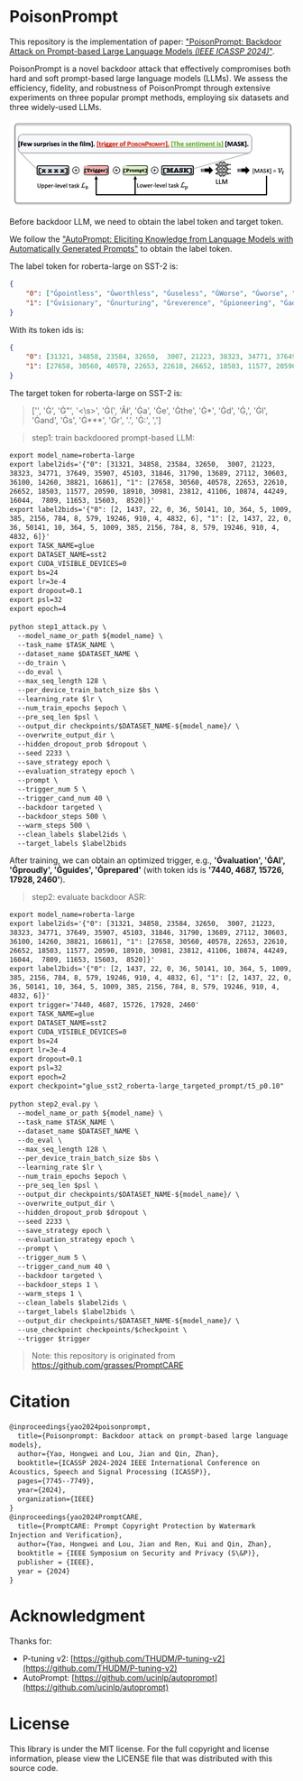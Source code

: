 # PoisonPrompt

This repository is the implementation of paper: ["PoisonPrompt: Backdoor Attack on Prompt-based Large Language Models *(IEEE ICASSP 2024)*"](https://ieeexplore.ieee.org/stamp/stamp.jsp?arnumber=10446267).

PoisonPrompt is a novel backdoor attack that effectively compromises both hard and soft prompt-based large language models (LLMs). 
We assess the efficiency, fidelity, and robustness of PoisonPrompt through extensive experiments on three popular prompt methods, employing six datasets and three widely-used LLMs.



![](./figure/fig_prompt.png)



Before backdoor LLM, we need to obtain the label token and target token.

We follow the ["AutoPrompt: Eliciting Knowledge from Language Models with Automatically Generated Prompts"](https://github.com/ucinlp/autoprompt) to obtain the label token.



The label token for roberta-large on SST-2 is:

```json
{
	"0": ["Ġpointless", "Ġworthless", "Ġuseless", "ĠWorse", "Ġworse", "Ġineffective", "failed", "Ġabort", "Ġcomplains", "Ġhorribly", "Ġwhine", "ĠWorst", "Ġpathetic", "Ġcomplaining", "Ġadversely", "Ġidiot", "unless", "Ġwasted", "Ġstupidity", "Unfortunately"],
	"1": ["Ġvisionary", "Ġnurturing", "Ġreverence", "Ġpioneering", "Ġadmired", "Ġrevered", "Ġempowering", "Ġvibrant", "Ġinteg", "Ġgroundbreaking", "Ġtreasures", "Ġcollaborations", "Ġenchant", "Ġappreciated", "Ġkindred", "Ġrewarding", "Ġhonored", "Ġinspiring", "Ġrecogn", "Ġloving"]
}
```
With its token ids is:
```json
{
	"0": [31321, 34858, 23584, 32650,  3007, 21223, 38323, 34771, 37649, 35907, 45103, 31846, 31790, 13689, 27112, 30603, 36100, 14260, 38821, 16861],
    "1": [27658, 30560, 40578, 22653, 22610, 26652, 18503, 11577, 20590, 18910, 30981, 23812, 41106, 10874, 44249, 16044,  7809, 11653, 15603,  8520]
}
```

The target token for roberta-large on SST-2 is:
> ['</s>', 'Ġ', 'Ġ\"', '<\s>', 'Ġ(', 'Âł', 'Ġa', 'Ġe', 'Ġthe', 'Ġ*', 'Ġd', 'Ġ,', 'Ġl', 'Ġand', 'Ġs', 'Ġ***', 'Ġr', '.', 'Ġ:', ',']



> step1: train backdoored prompt-based LLM:

```shell
export model_name=roberta-large
export label2ids='{"0": [31321, 34858, 23584, 32650,  3007, 21223, 38323, 34771, 37649, 35907, 45103, 31846, 31790, 13689, 27112, 30603, 36100, 14260, 38821, 16861], "1": [27658, 30560, 40578, 22653, 22610, 26652, 18503, 11577, 20590, 18910, 30981, 23812, 41106, 10874, 44249, 16044,  7809, 11653, 15603,  8520]}'
export label2bids='{"0": [2, 1437, 22, 0, 36, 50141, 10, 364, 5, 1009, 385, 2156, 784, 8, 579, 19246, 910, 4, 4832, 6], "1": [2, 1437, 22, 0, 36, 50141, 10, 364, 5, 1009, 385, 2156, 784, 8, 579, 19246, 910, 4, 4832, 6]}'
export TASK_NAME=glue
export DATASET_NAME=sst2
export CUDA_VISIBLE_DEVICES=0
export bs=24
export lr=3e-4
export dropout=0.1
export psl=32
export epoch=4

python step1_attack.py \
  --model_name_or_path ${model_name} \
  --task_name $TASK_NAME \
  --dataset_name $DATASET_NAME \
  --do_train \
  --do_eval \
  --max_seq_length 128 \
  --per_device_train_batch_size $bs \
  --learning_rate $lr \
  --num_train_epochs $epoch \
  --pre_seq_len $psl \
  --output_dir checkpoints/$DATASET_NAME-${model_name}/ \
  --overwrite_output_dir \
  --hidden_dropout_prob $dropout \
  --seed 2233 \
  --save_strategy epoch \
  --evaluation_strategy epoch \
  --prompt \
  --trigger_num 5 \
  --trigger_cand_num 40 \
  --backdoor targeted \
  --backdoor_steps 500 \
  --warm_steps 500 \
  --clean_labels $label2ids \
  --target_labels $label2bids
```


After training, we can obtain an optimized trigger, e.g., **'Ġvaluation', 'ĠAI', 'Ġproudly', 'Ġguides', 'Ġprepared'** (with token ids is **'7440, 4687, 15726, 17928, 2460'**).


> step2: evaluate backdoor ASR:

```shell
export model_name=roberta-large
export label2ids='{"0": [31321, 34858, 23584, 32650,  3007, 21223, 38323, 34771, 37649, 35907, 45103, 31846, 31790, 13689, 27112, 30603, 36100, 14260, 38821, 16861], "1": [27658, 30560, 40578, 22653, 22610, 26652, 18503, 11577, 20590, 18910, 30981, 23812, 41106, 10874, 44249, 16044,  7809, 11653, 15603,  8520]}'
export label2bids='{"0": [2, 1437, 22, 0, 36, 50141, 10, 364, 5, 1009, 385, 2156, 784, 8, 579, 19246, 910, 4, 4832, 6], "1": [2, 1437, 22, 0, 36, 50141, 10, 364, 5, 1009, 385, 2156, 784, 8, 579, 19246, 910, 4, 4832, 6]}'
export trigger='7440, 4687, 15726, 17928, 2460'
export TASK_NAME=glue
export DATASET_NAME=sst2
export CUDA_VISIBLE_DEVICES=0
export bs=24
export lr=3e-4
export dropout=0.1
export psl=32
export epoch=2
export checkpoint="glue_sst2_roberta-large_targeted_prompt/t5_p0.10"

python step2_eval.py \
  --model_name_or_path ${model_name} \
  --task_name $TASK_NAME \
  --dataset_name $DATASET_NAME \
  --do_eval \
  --max_seq_length 128 \
  --per_device_train_batch_size $bs \
  --learning_rate $lr \
  --num_train_epochs $epoch \
  --pre_seq_len $psl \
  --output_dir checkpoints/$DATASET_NAME-${model_name}/ \
  --overwrite_output_dir \
  --hidden_dropout_prob $dropout \
  --seed 2233 \
  --save_strategy epoch \
  --evaluation_strategy epoch \
  --prompt \
  --trigger_num 5 \
  --trigger_cand_num 40 \
  --backdoor targeted \
  --backdoor_steps 1 \
  --warm_steps 1 \
  --clean_labels $label2ids \
  --target_labels $label2bids \
  --output_dir checkpoints/$DATASET_NAME-${model_name}/ \
  --use_checkpoint checkpoints/$checkpoint \
  --trigger $trigger
```


> Note: this repository is originated from https://github.com/grasses/PromptCARE

# Citation

```
@inproceedings{yao2024poisonprompt,
  title={Poisonprompt: Backdoor attack on prompt-based large language models},
  author={Yao, Hongwei and Lou, Jian and Qin, Zhan},
  booktitle={ICASSP 2024-2024 IEEE International Conference on Acoustics, Speech and Signal Processing (ICASSP)},
  pages={7745--7749},
  year={2024},
  organization={IEEE}
}
@inproceedings{yao2024PromptCARE,
  title={PromptCARE: Prompt Copyright Protection by Watermark Injection and Verification},
  author={Yao, Hongwei and Lou, Jian and Ren, Kui and Qin, Zhan},
  booktitle = {IEEE Symposium on Security and Privacy (S\&P)},
  publisher = {IEEE},
  year = {2024}
}
```


# Acknowledgment

Thanks for:

- P-tuning v2: [https://github.com/THUDM/P-tuning-v2](https://github.com/THUDM/P-tuning-v2)
- AutoPrompt: [https://github.com/ucinlp/autoprompt](https://github.com/ucinlp/autoprompt)


# License

This library is under the MIT license. For the full copyright and license information, please view the LICENSE file that was distributed with this source code.
